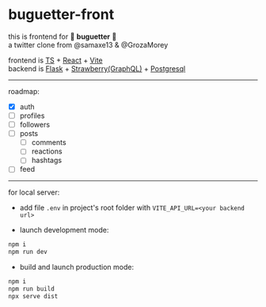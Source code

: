 # buguetter-front

this is frontend for 🥖 **buguetter** 🥖  
a twitter clone from @samaxe13 & @GrozaMorey

frontend is [TS](https://www.typescriptlang.org/) + [React](https://reactjs.org/) + [Vite](https://vitejs.dev/)  
backend is [Flask](https://flask.palletsprojects.com/) + [Strawberry(GraphQL)](https://strawberry.rocks/) + [Postgresql](https://www.postgresql.org/)

[//]: # 'insert deployed link ^ in buguetter name'

---

roadmap:

-   [x] auth
-   [ ] profiles
-   [ ] followers
-   [ ] posts
    -   [ ] comments
    -   [ ] reactions
    -   [ ] hashtags
-   [ ] feed

---

for local server:

-   add file `.env` in project's root folder with `VITE_API_URL=<your backend url>`

-   launch development mode:

```bash
npm i
npm run dev
```

-   build and launch production mode:

```bash
npm i
npm run build
npx serve dist
```
